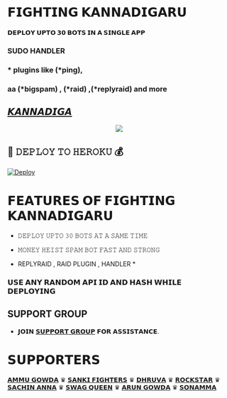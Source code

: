 # 𝗙𝗜𝗚𝗛𝗧𝗜𝗡𝗚 𝗞𝗔𝗡𝗡𝗔𝗗𝗜𝗚𝗔𝗥𝗨

#### 𝗗𝗘𝗣𝗟𝗢𝗬 𝗨𝗣𝗧𝗢 𝟯𝟬 𝗕𝗢𝗧𝗦 𝗜𝗡 𝗔 𝗦𝗜𝗡𝗚𝗟𝗘 𝗔𝗣𝗣 
### SUDO HANDLER 
### * plugins like (*ping), 
### aa (*bigspam) , (*raid) ,(*replyraid) and more
## [𝙆𝘼𝙉𝙉𝘼𝘿𝙄𝙂𝘼](https://t.me/mr_stonedLegend)

<p align="center">
  <img src="https://te.legra.ph/file/7e88c346219e5e70dbddf.jpg">
</p>



## 🚀 𝙳𝙴𝙿𝙻𝙾𝚈 𝚃𝙾 𝙷𝙴𝚁𝙾𝙺𝚄 💰

[![Deploy](https://www.herokucdn.com/deploy/button.svg)](https://heroku.com/deploy?template=https://github.com/MR-KANNADIGA/FIGHTING-KANNADIGARU)

# 𝗙𝗘𝗔𝗧𝗨𝗥𝗘𝗦 𝗢𝗙 𝗙𝗜𝗚𝗛𝗧𝗜𝗡𝗚 𝗞𝗔𝗡𝗡𝗔𝗗𝗜𝗚𝗔𝗥𝗨

   - 𝙳𝙴𝙿𝙻𝙾𝚈 𝚄𝙿𝚃𝙾 𝟹𝟶 𝙱𝙾𝚃𝚂 𝙰𝚃 𝙰 𝚂𝙰𝙼𝙴 𝚃𝙸𝙼𝙴

   - 𝙼𝙾𝙽𝙴𝚈 𝙷𝙴𝙸𝚂𝚃 𝚂𝙿𝙰𝙼 𝙱𝙾𝚃 𝙵𝙰𝚂𝚃 𝙰𝙽𝙳 𝚂𝚃𝚁𝙾𝙽𝙶

   - REPLYRAID , RAID PLUGIN , HANDLER *


### 𝗨𝗦𝗘 𝗔𝗡𝗬 𝗥𝗔𝗡𝗗𝗢𝗠 𝗔𝗣𝗜 𝗜𝗗 𝗔𝗡𝗗 𝗛𝗔𝗦𝗛 𝗪𝗛𝗜𝗟𝗘 𝗗𝗘𝗣𝗟𝗢𝗬𝗜𝗡𝗚


## SUPPORT GROUP
   - 𝗝𝗢𝗜𝗡 [𝗦𝗨𝗣𝗣𝗢𝗥𝗧 𝗚𝗥𝗢𝗨𝗣](https://t.me/NAAN_1_KANNADIGA) 𝗙𝗢𝗥 𝗔𝗦𝗦𝗜𝗦𝗧𝗔𝗡𝗖𝗘.

# 𝗦𝗨𝗣𝗣𝗢𝗥𝗧𝗘𝗥𝗦

[𝗔𝗠𝗠𝗨 𝗚𝗢𝗪𝗗𝗔](https://t.me/parama_sundari) ♛︎
[𝗦𝗔𝗡𝗞𝗜 𝗙𝗜𝗚𝗛𝗧𝗘𝗥𝗦](https://t.me/sanki_fighters01) ♛︎
[𝗗𝗛𝗥𝗨𝗩𝗔](https://t.me/pogaruhuduga) ♛︎
[𝗥𝗢𝗖𝗞𝗦𝗧𝗔𝗥](https://t.me/The_king_is_backkk) ♛︎
[𝗦𝗔𝗖𝗛𝗜𝗡 𝗔𝗡𝗡𝗔](https://t.me/geleya) ♛︎
[𝗦𝗪𝗔𝗚 𝗤𝗨𝗘𝗘𝗡](https://t.me/swag_queenn) ♛︎
[𝗔𝗥𝗨𝗡 𝗚𝗢𝗪𝗗𝗔](https://t.me/The_name_is_unique_wepoN) ♛︎
[𝗦𝗢𝗡𝗔𝗠𝗠𝗔](https://t.me/Sonuvidya)
